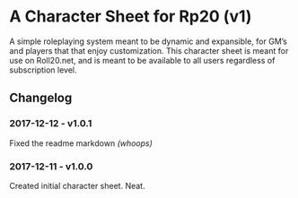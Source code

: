 # A Character Sheet for Rp20 (v1)

A simple roleplaying system meant to be dynamic and expansible, for GM’s and players that that enjoy customization.
This character sheet is meant for use on Roll20.net, and is meant to be available to all users regardless of subscription level.

## Changelog

### 2017-12-12 - v1.0.1
Fixed the readme markdown *(whoops)* 
### 2017-12-11 - v1.0.0
Created initial character sheet. Neat.

